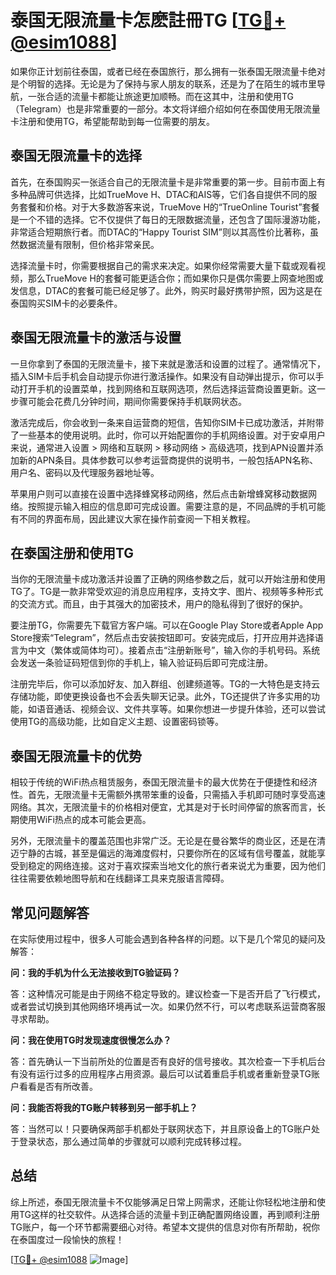 # 泰国无限流量卡怎麽註冊TG [[TG💪+ @esim1088](https://t.me/s/esim1088)]

如果你正计划前往泰国，或者已经在泰国旅行，那么拥有一张泰国无限流量卡绝对是个明智的选择。无论是为了保持与家人朋友的联系，还是为了在陌生的城市里导航，一张合适的流量卡都能让旅途更加顺畅。而在这其中，注册和使用TG（Telegram）也是非常重要的一部分。本文将详细介绍如何在泰国使用无限流量卡注册和使用TG，希望能帮助到每一位需要的朋友。

## 泰国无限流量卡的选择

首先，在泰国购买一张适合自己的无限流量卡是非常重要的第一步。目前市面上有多种品牌可供选择，比如TrueMove H、DTAC和AIS等，它们各自提供不同的服务套餐和价格。对于大多数游客来说，TrueMove H的“TrueOnline Tourist”套餐是一个不错的选择。它不仅提供了每日的无限数据流量，还包含了国际漫游功能，非常适合短期旅行者。而DTAC的“Happy Tourist SIM”则以其高性价比著称，虽然数据流量有限制，但价格非常亲民。

选择流量卡时，你需要根据自己的需求来决定。如果你经常需要大量下载或观看视频，那么TrueMove H的套餐可能更适合你；而如果你只是偶尔需要上网查地图或发信息，DTAC的套餐可能已经足够了。此外，购买时最好携带护照，因为这是在泰国购买SIM卡的必要条件。

## 泰国无限流量卡的激活与设置

一旦你拿到了泰国的无限流量卡，接下来就是激活和设置的过程了。通常情况下，插入SIM卡后手机会自动提示你进行激活操作。如果没有自动弹出提示，你可以手动打开手机的设置菜单，找到网络和互联网选项，然后选择运营商设置更新。这一步骤可能会花费几分钟时间，期间你需要保持手机联网状态。

激活完成后，你会收到一条来自运营商的短信，告知你SIM卡已成功激活，并附带了一些基本的使用说明。此时，你可以开始配置你的手机网络设置。对于安卓用户来说，通常进入设置 > 网络和互联网 > 移动网络 > 高级选项，找到APN设置并添加新的APN条目。具体参数可以参考运营商提供的说明书，一般包括APN名称、用户名、密码以及代理服务器地址等。

苹果用户则可以直接在设置中选择蜂窝移动网络，然后点击新增蜂窝移动数据网络。按照提示输入相应的信息即可完成设置。需要注意的是，不同品牌的手机可能有不同的界面布局，因此建议大家在操作前查阅一下相关教程。

## 在泰国注册和使用TG

当你的无限流量卡成功激活并设置了正确的网络参数之后，就可以开始注册和使用TG了。TG是一款非常受欢迎的消息应用程序，支持文字、图片、视频等多种形式的交流方式。而且，由于其强大的加密技术，用户的隐私得到了很好的保护。

要注册TG，你需要先下载官方客户端。可以在Google Play Store或者Apple App Store搜索“Telegram”，然后点击安装按钮即可。安装完成后，打开应用并选择语言为中文（繁体或简体均可）。接着点击“注册新账号”，输入你的手机号码。系统会发送一条验证码短信到你的手机上，输入验证码后即可完成注册。

注册完毕后，你可以添加好友、加入群组、创建频道等。TG的一大特色是支持云存储功能，即使更换设备也不会丢失聊天记录。此外，TG还提供了许多实用的功能，如语音通话、视频会议、文件共享等。如果你想进一步提升体验，还可以尝试使用TG的高级功能，比如自定义主题、设置密码锁等。

## 泰国无限流量卡的优势

相较于传统的WiFi热点租赁服务，泰国无限流量卡的最大优势在于便捷性和经济性。首先，无限流量卡无需额外携带笨重的设备，只需插入手机即可随时享受高速网络。其次，无限流量卡的价格相对便宜，尤其是对于长时间停留的旅客而言，长期使用WiFi热点的成本可能会更高。

另外，无限流量卡的覆盖范围也非常广泛。无论是在曼谷繁华的商业区，还是在清迈宁静的古城，甚至是偏远的海滩度假村，只要你所在的区域有信号覆盖，就能享受到稳定的网络连接。这对于喜欢探索当地文化的旅行者来说尤为重要，因为他们往往需要依赖地图导航和在线翻译工具来克服语言障碍。

## 常见问题解答

在实际使用过程中，很多人可能会遇到各种各样的问题。以下是几个常见的疑问及解答：

**问：我的手机为什么无法接收到TG验证码？**

答：这种情况可能是由于网络不稳定导致的。建议检查一下是否开启了飞行模式，或者尝试切换到其他网络环境再试一次。如果仍然不行，可以考虑联系运营商客服寻求帮助。

**问：我在使用TG时发现速度很慢怎么办？**

答：首先确认一下当前所处的位置是否有良好的信号接收。其次检查一下手机后台有没有运行过多的应用程序占用资源。最后可以试着重启手机或者重新登录TG账户看看是否有所改善。

**问：我能否将我的TG账户转移到另一部手机上？**

答：当然可以！只要确保两部手机都处于联网状态下，并且原设备上的TG账户处于登录状态，那么通过简单的步骤就可以顺利完成转移过程。

## 总结

综上所述，泰国无限流量卡不仅能够满足日常上网需求，还能让你轻松地注册和使用TG这样的社交软件。从选择合适的流量卡到正确配置网络设置，再到顺利注册TG账户，每一个环节都需要细心对待。希望本文提供的信息对你有所帮助，祝你在泰国度过一段愉快的旅程！

[[TG💪+ @esim1088](https://t.me/s/esim1088) ![Image](https://i.postimg.cc/4NQfJmqS/Snipaste-2025-05-13-00-14-12.png)]